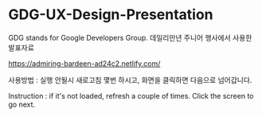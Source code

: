 # GDG-UX-Design-Presentation
GDG stands for Google Developers Group. 데일리만년 주니어 행사에서 사용한 발표자료

https://admiring-bardeen-ad24c2.netlify.com/


사용방법 : 
실행 안될시 새로고침 몇번 하시고, 화면을 클릭하면 다음으로 넘어갑니다.

Instruction : 
if it's not loaded, refresh a couple of times. Click the screen to go next.
